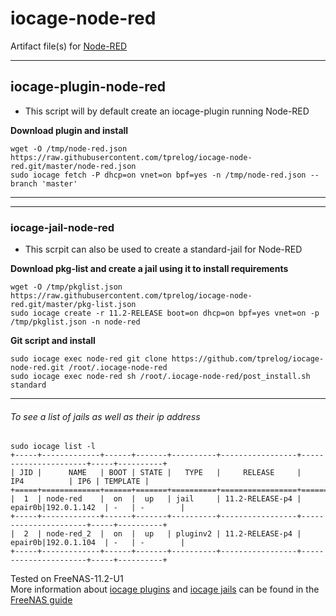 # iocage-node-red
Artifact file(s) for [Node-RED](https://nodered.org/)

---
## iocage-plugin-node-red

 - This script will by default create an iocage-plugin running Node-RED 

**Download plugin and install**

    wget -O /tmp/node-red.json https://raw.githubusercontent.com/tprelog/iocage-node-red.git/master/node-red.json
    sudo iocage fetch -P dhcp=on vnet=on bpf=yes -n /tmp/node-red.json --branch 'master'

---
---
### iocage-jail-node-red

 - This scrpit can also be used to create a standard-jail for Node-RED 

**Download pkg-list and create a jail using it to install requirements**

    wget -O /tmp/pkglist.json https://raw.githubusercontent.com/tprelog/iocage-node-red.git/master/pkg-list.json
    sudo iocage create -r 11.2-RELEASE boot=on dhcp=on bpf=yes vnet=on -p /tmp/pkglist.json -n node-red

**Git script and install**

    sudo iocage exec node-red git clone https://github.com/tprelog/iocage-node-red.git /root/.iocage-node-red
    sudo iocage exec node-red sh /root/.iocage-node-red/post_install.sh standard

---

###### To see a list of jails as well as their ip address

    sudo iocage list -l
    +-----+-------------+------+-------+----------+-----------------+----------------------+-----+----------+
    | JID |      NAME   | BOOT | STATE |   TYPE   |     RELEASE     |         IP4          | IP6 | TEMPLATE |
    +=====+=============+======+=======+==========+=================+======================+=====+==========+
    |  1  | node-red    |  on  |  up   | jail     | 11.2-RELEASE-p4 | epair0b|192.0.1.142  | -   | -        |
    +-----+-------------+------+-------+----------+-----------------+----------------------+-----+----------+
    |  2  | node-red_2  |  on  |  up   | pluginv2 | 11.2-RELEASE-p4 | epair0b|192.0.1.104  | -   | -        |
    +-----+-------------+------+-------+----------+-----------------+----------------------+-----+----------+


Tested on FreeNAS-11.2-U1  
More information about [iocage plugins](https://doc.freenas.org/11.2/plugins.html) and [iocage jails](https://doc.freenas.org/11.2/jails.html) can be found in the [FreeNAS guide](https://doc.freenas.org/11.2/intro.html#introduction)  
